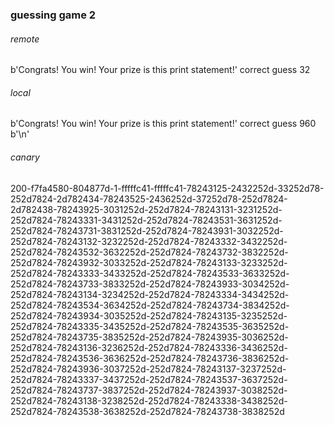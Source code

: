 ### guessing game 2

###### remote 

b'Congrats! You win! Your prize is this print statement!'
correct guess 32


###### local 

b'Congrats! You win! Your prize is this print statement!'
correct guess 960
b'\n'



###### canary



200-f7fa4580-804877d-1-fffffc41-fffffc41-78243125-2432252d-33252d78-252d7824-2d782434-78243525-2436252d-37252d78-252d7824-2d782438-78243925-3031252d-252d7824-78243131-3231252d-252d7824-78243331-3431252d-252d7824-78243531-3631252d-252d7824-78243731-3831252d-252d7824-78243931-3032252d-252d7824-78243132-3232252d-252d7824-78243332-3432252d-252d7824-78243532-3632252d-252d7824-78243732-3832252d-252d7824-78243932-3033252d-252d7824-78243133-3233252d-252d7824-78243333-3433252d-252d7824-78243533-3633252d-252d7824-78243733-3833252d-252d7824-78243933-3034252d-252d7824-78243134-3234252d-252d7824-78243334-3434252d-252d7824-78243534-3634252d-252d7824-78243734-3834252d-252d7824-78243934-3035252d-252d7824-78243135-3235252d-252d7824-78243335-3435252d-252d7824-78243535-3635252d-252d7824-78243735-3835252d-252d7824-78243935-3036252d-252d7824-78243136-3236252d-252d7824-78243336-3436252d-252d7824-78243536-3636252d-252d7824-78243736-3836252d-252d7824-78243936-3037252d-252d7824-78243137-3237252d-252d7824-78243337-3437252d-252d7824-78243537-3637252d-252d7824-78243737-3837252d-252d7824-78243937-3038252d-252d7824-78243138-3238252d-252d7824-78243338-3438252d-252d7824-78243538-3638252d-252d7824-78243738-3838252d